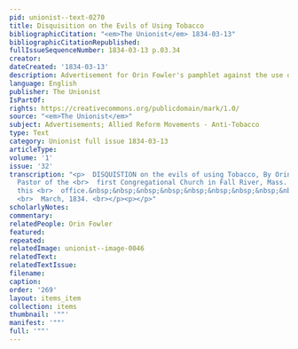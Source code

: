 ```yaml
---
pid: unionist--text-0270
title: Disquisition on the Evils of Using Tobacco
bibliographicCitation: "<em>The Unionist</em> 1834-03-13"
bibliographicCitationRepublished: 
fullIssueSequenceNumber: 1834-03-13 p.03.34
creator: 
dateCreated: '1834-03-13'
description: Advertisement for Orin Fowler's pamphlet against the use of tobacco
language: English
publisher: The Unionist
IsPartOf: 
rights: https://creativecommons.org/publicdomain/mark/1.0/
source: "<em>The Unionist</em>"
subject: Advertisements; Allied Reform Movements - Anti-Tobacco
type: Text
category: Unionist full issue 1834-03-13
articleType: 
volume: '1'
issue: '32'
transcription: "<p>  DISQUISTION on the evils of using Tobacco, By Orin Fowler, A.M.
  Pastor of the <br>  first Congregational Church in Fall River, Mass. For sale at
  this <br>  office.&nbsp;&nbsp;&nbsp;&nbsp;&nbsp;&nbsp;&nbsp;&nbsp;&nbsp;&nbsp;&nbsp;&nbsp;&nbsp;
  <br>  March, 1834. <br></p><p></p>"
scholarlyNotes: 
commentary: 
relatedPeople: Orin Fowler
featured: 
repeated: 
relatedImage: unionist--image-0046
relatedText: 
relatedTextIssue: 
filename: 
caption: 
order: '269'
layout: items_item
collection: items
thumbnail: '""'
manifest: '""'
full: '""'
---
```

